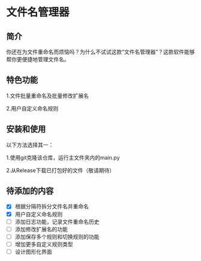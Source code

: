 # 文件名管理器

## 简介

你还在为文件重命名而烦恼吗？为什么不试试这款“文件名管理器”？这款软件能够帮你更便捷地管理文件名。

## 特色功能

1.文件批量重命名及批量修改扩展名

2.用户自定义命名规则

## 安装和使用

以下方法选择其一：

1.使用git克隆该仓库，运行主文件夹内的main.py

2.从Release下载已打包好的文件（敬请期待）

## 待添加的内容

- [x] 根据分隔符拆分文件名并重命名
- [x] 用户自定义命名规则
- [ ] 添加日志功能，记录文件重命名历史
- [ ] 添加修改扩展名的功能
- [ ] 添加保存多个规则和切换规则的功能
- [ ] 增加更多自定义规则类型
- [ ] 设计图形化界面